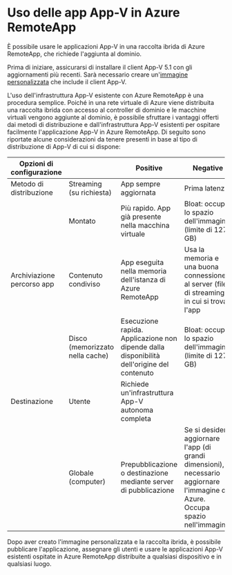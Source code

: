 <properties
    pageTitle="Uso delle app App-V con Azure RemoteApp| Microsoft Azure"
    description="Informazioni sull'uso delle app App-V in Azure RemoteApp."
    services="remoteapp"
	documentationCenter=""
    authors="ericorman"
    manager="mbaldwin" />

<tags
    ms.service="remoteapp"
    ms.workload="compute"
    ms.tgt_pltfrm="na"
    ms.devlang="na"
    ms.topic="article"
    ms.date="01/21/2016" 
    ms.author="elizapo" />



# Uso delle app App-V in Azure RemoteApp

È possibile usare le applicazioni App-V in una raccolta ibrida di Azure RemoteApp, che richiede l'aggiunta al dominio.

Prima di iniziare, assicurarsi di installare il client App-V 5.1 con gli aggiornamenti più recenti. Sarà necessario creare un'[immagine personalizzata](remoteapp-create-custom-image.md) che include il client App-V.

L'uso dell'infrastruttura App-V esistente con Azure RemoteApp è una procedura semplice. Poiché in una rete virtuale di Azure viene distribuita una raccolta ibrida con accesso al controller di dominio e le macchine virtuali vengono aggiunte al dominio, è possibile sfruttare i vantaggi offerti dai metodi di distribuzione e dall'infrastruttura App-V esistenti per ospitare facilmente l'applicazione App-V in Azure RemoteApp. Di seguito sono riportate alcune considerazioni da tenere presenti in base al tipo di distribuzione di App-V di cui si dispone:

| Opzioni di configurazione | | Positive | Negative |
|-----------------------|-----------------------|------------------------------------------------------------------------|-------------------------------------------------------------------------------------------------------|
| Metodo di distribuzione | Streaming (su richiesta) | App sempre aggiornata | Prima latenza |
| | Montato | Più rapido. App già presente nella macchina virtuale | Bloat: occupa lo spazio dell'immagine (limite di 127 GB) |
| Archiviazione percorso app | Contenuto condiviso | App eseguita nella memoria dell'istanza di Azure RemoteApp | Usa la memoria e una buona connessione al server (file) di streaming in cui si trova l'app |
| | Disco (memorizzato nella cache) | Esecuzione rapida. Applicazione non dipende dalla disponibilità dell'origine del contenuto | Bloat: occupa lo spazio dell'immagine (limite di 127 GB) |
| Destinazione | Utente | Richiede un'infrastruttura App-V autonoma completa | |
| | Globale (computer) | Prepubblicazione o destinazione mediante server di pubblicazione | Se si desidera aggiornare l'app (di grandi dimensioni), è necessario aggiornare l'immagine di Azure. Occupa spazio nell'immagine. |

 Dopo aver creato l'immagine personalizzata e la raccolta ibrida, è possibile pubblicare l'applicazione, assegnare gli utenti e usare le applicazioni App-V esistenti ospitate in Azure RemoteApp distribuite a qualsiasi dispositivo e in qualsiasi luogo.

<!---HONumber=AcomDC_0128_2016-->